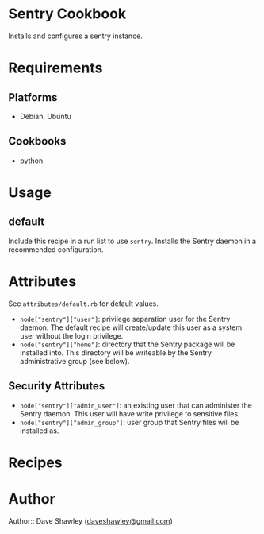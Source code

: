 # Sentry Cookbook

Installs and configures a sentry instance.

# Requirements

## Platforms
- Debian, Ubuntu

## Cookbooks
- python

# Usage
## default
Include this recipe in a run list to use `sentry`.  Installs the Sentry
daemon in a recommended configuration.

# Attributes
See `attributes/default.rb` for default values.

- `node["sentry"]["user"]`: privilege separation user for the Sentry daemon.
    The default recipe will create/update this user as a system user without
    the login privilege.
- `node["sentry"]["home"]`: directory that the Sentry package will be installed
    into.  This directory will be writeable by the Sentry administrative group
    (see below).

## Security Attributes
- `node["sentry"]["admin_user"]`: an existing user that can administer the
    Sentry daemon.  This user will have write privilege to sensitive files.
- `node["sentry"]["admin_group"]`: user group that Sentry files will be
    installed as.

# Recipes

# Author

Author:: Dave Shawley (<daveshawley@gmail.com>)

